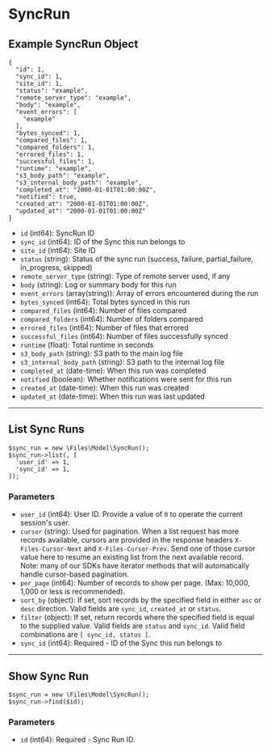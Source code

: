 # SyncRun

## Example SyncRun Object

```
{
  "id": 1,
  "sync_id": 1,
  "site_id": 1,
  "status": "example",
  "remote_server_type": "example",
  "body": "example",
  "event_errors": [
    "example"
  ],
  "bytes_synced": 1,
  "compared_files": 1,
  "compared_folders": 1,
  "errored_files": 1,
  "successful_files": 1,
  "runtime": "example",
  "s3_body_path": "example",
  "s3_internal_body_path": "example",
  "completed_at": "2000-01-01T01:00:00Z",
  "notified": true,
  "created_at": "2000-01-01T01:00:00Z",
  "updated_at": "2000-01-01T01:00:00Z"
}
```

* `id` (int64): SyncRun ID
* `sync_id` (int64): ID of the Sync this run belongs to
* `site_id` (int64): Site ID
* `status` (string): Status of the sync run (success, failure, partial_failure, in_progress, skipped)
* `remote_server_type` (string): Type of remote server used, if any
* `body` (string): Log or summary body for this run
* `event_errors` (array(string)): Array of errors encountered during the run
* `bytes_synced` (int64): Total bytes synced in this run
* `compared_files` (int64): Number of files compared
* `compared_folders` (int64): Number of folders compared
* `errored_files` (int64): Number of files that errored
* `successful_files` (int64): Number of files successfully synced
* `runtime` (float): Total runtime in seconds
* `s3_body_path` (string): S3 path to the main log file
* `s3_internal_body_path` (string): S3 path to the internal log file
* `completed_at` (date-time): When this run was completed
* `notified` (boolean): Whether notifications were sent for this run
* `created_at` (date-time): When this run was created
* `updated_at` (date-time): When this run was last updated

---

## List Sync Runs

```
$sync_run = new \Files\Model\SyncRun();
$sync_run->list(, [
  'user_id' => 1,
  'sync_id' => 1,
]);
```


### Parameters

* `user_id` (int64): User ID.  Provide a value of `0` to operate the current session's user.
* `cursor` (string): Used for pagination.  When a list request has more records available, cursors are provided in the response headers `X-Files-Cursor-Next` and `X-Files-Cursor-Prev`.  Send one of those cursor value here to resume an existing list from the next available record.  Note: many of our SDKs have iterator methods that will automatically handle cursor-based pagination.
* `per_page` (int64): Number of records to show per page.  (Max: 10,000, 1,000 or less is recommended).
* `sort_by` (object): If set, sort records by the specified field in either `asc` or `desc` direction. Valid fields are `sync_id`, `created_at` or `status`.
* `filter` (object): If set, return records where the specified field is equal to the supplied value. Valid fields are `status` and `sync_id`. Valid field combinations are `[ sync_id, status ]`.
* `sync_id` (int64): Required - ID of the Sync this run belongs to

---

## Show Sync Run

```
$sync_run = new \Files\Model\SyncRun();
$sync_run->find($id);
```


### Parameters

* `id` (int64): Required - Sync Run ID.
